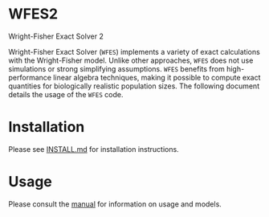 # WFES2

Wright-Fisher Exact Solver 2

Wright-Fisher Exact Solver (`WFES`) implements a variety of exact calculations with the Wright-Fisher model. Unlike other approaches, `WFES` does not use simulations or strong simplifying assumptions. `WFES` benefits from high-performance linear algebra techniques, making it possible to compute exact quantities for biologically realistic population sizes. The following document details the usage of the `WFES` code.

# Installation

Please see [INSTALL.md](INSTALL.md) for installation instructions.

# Usage

Please consult the [manual](https://github.com/dekoning-lab/wfes2/raw/master/doc/manual.pdf) for information on usage and models.

